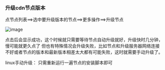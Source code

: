 ### 升级cdn节点版本

点节点列表==>选中要升级版本的节点==>更多操作==>升级节点

![image](https://user-images.githubusercontent.com/90588289/135240695-fb706f32-94a1-475b-bcfe-38824db367f7.png)

点击后会显示成功，这个时候就只需要等待节点自动升级就好，升级快时几分钟，慢可能就更久点了 但也有特殊情况会升级失败，比如节点和升级服务器网络连接不好或者节点的版本和最新版本相差太大都有可能失败，这时就需要手动升级了。

linux手动升级： 只需重新运行一遍节点的安装脚本即可
